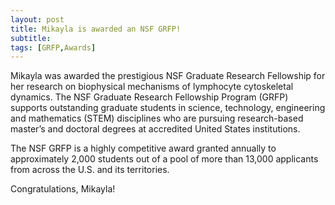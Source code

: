 ```yaml
---
layout: post
title: Mikayla is awarded an NSF GRFP! 
subtitle:
tags: [GRFP,Awards]
---
```


Mikayla was awarded the prestigious NSF Graduate Research Fellowship for her research on biophysical mechanisms of lymphocyte cytoskeletal dynamics. The NSF Graduate Research Fellowship Program (GRFP) supports outstanding graduate students in science, technology, engineering and mathematics (STEM) disciplines who are pursuing research-based master’s and doctoral degrees at accredited United States institutions.

The NSF GRFP is a highly competitive award granted annually to approximately 2,000 students out of a pool of more than 13,000 applicants from across the U.S. and its territories. 

Congratulations, Mikayla!
